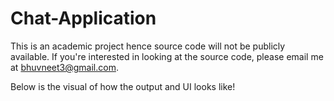 # Chat-Application

This is an academic project hence source code will not be publicly available. If you're interested in looking at the source code, please email me at bhuvneet3@gmail.com.

Below is the visual of how the output and UI looks like!
